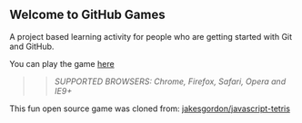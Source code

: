 ## Welcome to GitHub Games

A project based learning activity for people who are getting started with Git and GitHub.

You can play the game [here](https://lukematthews.github.io/github-games/)

>> _*SUPPORTED BROWSERS*: Chrome, Firefox, Safari, Opera and IE9+_

This fun open source game was cloned from: [jakesgordon/javascript-tetris](https://github.com/jakesgordon/javascript-tetris)
